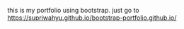 this is my portfolio using bootstrap.
just go to https://supriwahyu.github.io/bootstrap-portfolio.github.io/
